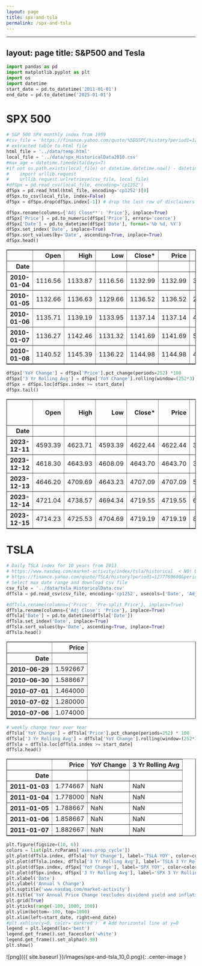 ```yaml
---
layout: page
title: spx-and-tsla
permalink: /spx-and-tsla
---
```


---
layout: page
title: S&P500 and Tesla
---

```python
import pandas as pd
import matplotlib.pyplot as plt
import os
import datetime
start_date = pd.to_datetime('2011-01-01')
end_date = pd.to_datetime('2025-01-01')
```

# SPX 500

```python
# S&P 500 SPX monthly index from 1959
#csv_file = 'https://finance.yahoo.com/quote/%5EGSPC/history?period1=1262304000&period2=1702771200&interval=1d&filter=history&frequency=1d&includeAdjustedClose=true'
# extracted table to html file
html_file = '../data/temp.html'
local_file = '../data/spx_HistoricalData2010.csv'
#max_age = datetime.timedelta(days=7)
#if not os.path.exists(local_file) or datetime.datetime.now() - datetime.datetime.fromtimestamp(os.path.getmtime(local_file)) > max_age:
#    import urllib.request
#    urllib.request.urlretrieve(csv_file, local_file)
#dfSpx = pd.read_csv(local_file, encoding='cp1252')    
dfSpx = pd.read_html(html_file, encoding='cp1252')[0] 
dfSpx.to_csv(local_file, index=False)
dfSpx = dfSpx.drop(dfSpx.index[-1]) # drop the last row of disclaimers
```

```python
dfSpx.rename(columns={'Adj Close**': 'Price'}, inplace=True)
dfSpx['Price'] = pd.to_numeric(dfSpx['Price'], errors='coerce')
dfSpx['Date'] = pd.to_datetime(dfSpx['Date'], format='%b %d, %Y')
dfSpx.set_index('Date', inplace=True)
dfSpx.sort_values(by='Date', ascending=True, inplace=True)
dfSpx.head()
```



<div>
<style scoped>
    .dataframe tbody tr th:only-of-type {
        vertical-align: middle;
    }

    .dataframe tbody tr th {
        vertical-align: top;
    }

    .dataframe thead th {
        text-align: right;
    }
</style>
<table border="1" class="dataframe">
  <thead>
    <tr style="text-align: right;">
      <th></th>
      <th>Open</th>
      <th>High</th>
      <th>Low</th>
      <th>Close*</th>
      <th>Price</th>
      <th>Volume</th>
    </tr>
    <tr>
      <th>Date</th>
      <th></th>
      <th></th>
      <th></th>
      <th></th>
      <th></th>
      <th></th>
    </tr>
  </thead>
  <tbody>
    <tr>
      <th>2010-01-04</th>
      <td>1116.56</td>
      <td>1133.87</td>
      <td>1116.56</td>
      <td>1132.99</td>
      <td>1132.99</td>
      <td>3991400000</td>
    </tr>
    <tr>
      <th>2010-01-05</th>
      <td>1132.66</td>
      <td>1136.63</td>
      <td>1129.66</td>
      <td>1136.52</td>
      <td>1136.52</td>
      <td>2491020000</td>
    </tr>
    <tr>
      <th>2010-01-06</th>
      <td>1135.71</td>
      <td>1139.19</td>
      <td>1133.95</td>
      <td>1137.14</td>
      <td>1137.14</td>
      <td>4972660000</td>
    </tr>
    <tr>
      <th>2010-01-07</th>
      <td>1136.27</td>
      <td>1142.46</td>
      <td>1131.32</td>
      <td>1141.69</td>
      <td>1141.69</td>
      <td>5270680000</td>
    </tr>
    <tr>
      <th>2010-01-08</th>
      <td>1140.52</td>
      <td>1145.39</td>
      <td>1136.22</td>
      <td>1144.98</td>
      <td>1144.98</td>
      <td>4389590000</td>
    </tr>
  </tbody>
</table>
</div>


```python
dfSpx['YoY Change'] = dfSpx['Price'].pct_change(periods=252) *100
dfSpx['3 Yr Rolling Avg'] = dfSpx['YoY Change'].rolling(window=(252*3), min_periods=1).mean()
dfSpx = dfSpx.loc[dfSpx.index >= start_date]
dfSpx.tail()
```



<div>
<style scoped>
    .dataframe tbody tr th:only-of-type {
        vertical-align: middle;
    }

    .dataframe tbody tr th {
        vertical-align: top;
    }

    .dataframe thead th {
        text-align: right;
    }
</style>
<table border="1" class="dataframe">
  <thead>
    <tr style="text-align: right;">
      <th></th>
      <th>Open</th>
      <th>High</th>
      <th>Low</th>
      <th>Close*</th>
      <th>Price</th>
      <th>Volume</th>
      <th>YoY Change</th>
      <th>3 Yr Rolling Avg</th>
    </tr>
    <tr>
      <th>Date</th>
      <th></th>
      <th></th>
      <th></th>
      <th></th>
      <th></th>
      <th></th>
      <th></th>
      <th></th>
    </tr>
  </thead>
  <tbody>
    <tr>
      <th>2023-12-11</th>
      <td>4593.39</td>
      <td>4623.71</td>
      <td>4593.39</td>
      <td>4622.44</td>
      <td>4622.44</td>
      <td>3823210000</td>
      <td>16.624911</td>
      <td>11.804009</td>
    </tr>
    <tr>
      <th>2023-12-12</th>
      <td>4618.30</td>
      <td>4643.93</td>
      <td>4608.09</td>
      <td>4643.70</td>
      <td>4643.70</td>
      <td>3808380000</td>
      <td>18.028762</td>
      <td>11.805042</td>
    </tr>
    <tr>
      <th>2023-12-13</th>
      <td>4646.20</td>
      <td>4709.69</td>
      <td>4643.23</td>
      <td>4707.09</td>
      <td>4707.09</td>
      <td>5063650000</td>
      <td>17.955625</td>
      <td>11.806626</td>
    </tr>
    <tr>
      <th>2023-12-14</th>
      <td>4721.04</td>
      <td>4738.57</td>
      <td>4694.34</td>
      <td>4719.55</td>
      <td>4719.55</td>
      <td>6314040000</td>
      <td>17.411964</td>
      <td>11.808998</td>
    </tr>
    <tr>
      <th>2023-12-15</th>
      <td>4714.23</td>
      <td>4725.53</td>
      <td>4704.69</td>
      <td>4719.19</td>
      <td>4719.19</td>
      <td>8218980000</td>
      <td>18.117948</td>
      <td>11.812982</td>
    </tr>
  </tbody>
</table>
</div>


# TSLA

```python
# Daily TSLA index for 10 years from 2013
# https://www.nasdaq.com/market-activity/index/tsla/historical  < NO! DOES NOT INC SPLIT ADJUSTED CLOSE! USE YAHOO!
# https://finance.yahoo.com/quote/TSLA/history?period1=1277769600&period2=1701907200&interval=1d&filter=history&frequency=1d&includeAdjustedClose=true
# Select max date range and download csv file
csv_file = '../data/tsla_HistoricalData.csv'
dfTsla = pd.read_csv(csv_file, encoding='cp1252', usecols=['Date', 'Adj Close'])

```

```python
#dfTsla.rename(columns={'Price': 'Pre-split Price'}, inplace=True)
dfTsla.rename(columns={'Adj Close': 'Price'}, inplace=True)
dfTsla['Date'] = pd.to_datetime(dfTsla['Date'])
dfTsla.set_index('Date', inplace=True)
dfTsla.sort_values(by='Date', ascending=True, inplace=True)
dfTsla.head()
```



<div>
<style scoped>
    .dataframe tbody tr th:only-of-type {
        vertical-align: middle;
    }

    .dataframe tbody tr th {
        vertical-align: top;
    }

    .dataframe thead th {
        text-align: right;
    }
</style>
<table border="1" class="dataframe">
  <thead>
    <tr style="text-align: right;">
      <th></th>
      <th>Price</th>
    </tr>
    <tr>
      <th>Date</th>
      <th></th>
    </tr>
  </thead>
  <tbody>
    <tr>
      <th>2010-06-29</th>
      <td>1.592667</td>
    </tr>
    <tr>
      <th>2010-06-30</th>
      <td>1.588667</td>
    </tr>
    <tr>
      <th>2010-07-01</th>
      <td>1.464000</td>
    </tr>
    <tr>
      <th>2010-07-02</th>
      <td>1.280000</td>
    </tr>
    <tr>
      <th>2010-07-06</th>
      <td>1.074000</td>
    </tr>
  </tbody>
</table>
</div>


```python
# weekly change Year over Year
dfTsla['YoY Change'] = dfTsla['Price'].pct_change(periods=252) * 100
dfTsla['3 Yr Rolling Avg'] = dfTsla['YoY Change'].rolling(window=(252*3)).mean()
dfTsla = dfTsla.loc[dfTsla.index >= start_date]
dfTsla.head()
```



<div>
<style scoped>
    .dataframe tbody tr th:only-of-type {
        vertical-align: middle;
    }

    .dataframe tbody tr th {
        vertical-align: top;
    }

    .dataframe thead th {
        text-align: right;
    }
</style>
<table border="1" class="dataframe">
  <thead>
    <tr style="text-align: right;">
      <th></th>
      <th>Price</th>
      <th>YoY Change</th>
      <th>3 Yr Rolling Avg</th>
    </tr>
    <tr>
      <th>Date</th>
      <th></th>
      <th></th>
      <th></th>
    </tr>
  </thead>
  <tbody>
    <tr>
      <th>2011-01-03</th>
      <td>1.774667</td>
      <td>NaN</td>
      <td>NaN</td>
    </tr>
    <tr>
      <th>2011-01-04</th>
      <td>1.778000</td>
      <td>NaN</td>
      <td>NaN</td>
    </tr>
    <tr>
      <th>2011-01-05</th>
      <td>1.788667</td>
      <td>NaN</td>
      <td>NaN</td>
    </tr>
    <tr>
      <th>2011-01-06</th>
      <td>1.858667</td>
      <td>NaN</td>
      <td>NaN</td>
    </tr>
    <tr>
      <th>2011-01-07</th>
      <td>1.882667</td>
      <td>NaN</td>
      <td>NaN</td>
    </tr>
  </tbody>
</table>
</div>


```python
plt.figure(figsize=(10, 6))
colors = list(plt.rcParams['axes.prop_cycle'])
plt.plot(dfTsla.index, dfTsla['YoY Change'], label='TSLA YOY', color=colors[1]['color'], alpha=0.1)
plt.plot(dfTsla.index, dfTsla['3 Yr Rolling Avg'], label='TSLA 3 Yr Rolling Average', color=colors[1]['color'])
plt.plot(dfSpx.index, dfSpx['YoY Change'], label='SPX YOY', color=colors[0]['color'], alpha=0.1)
plt.plot(dfSpx.index, dfSpx['3 Yr Rolling Avg'], label='SPX 3 Yr Rolling Average', color=colors[0]['color'])
plt.xlabel('Date')
plt.ylabel('Annual % Change')
plt.suptitle('www.nasdaq.com/market-activity')
plt.title('YoY Annual Price Change (excludes dividend yield and inflation)')
plt.grid(True)
plt.yticks(range(-100, 1000, 100))
plt.ylim(bottom=-100, top=1000)
plt.xlim(left=start_date, right=end_date)
#plt.axhline(y=0, color='darkred')  # Add horizontal line at y=0
legend = plt.legend(loc='best')
legend.get_frame().set_facecolor('white')
legend.get_frame().set_alpha(0.98)
plt.show()
```

![png]({{ site.baseurl }}/images/spx-and-tsla_10_0.png){: .center-image }

